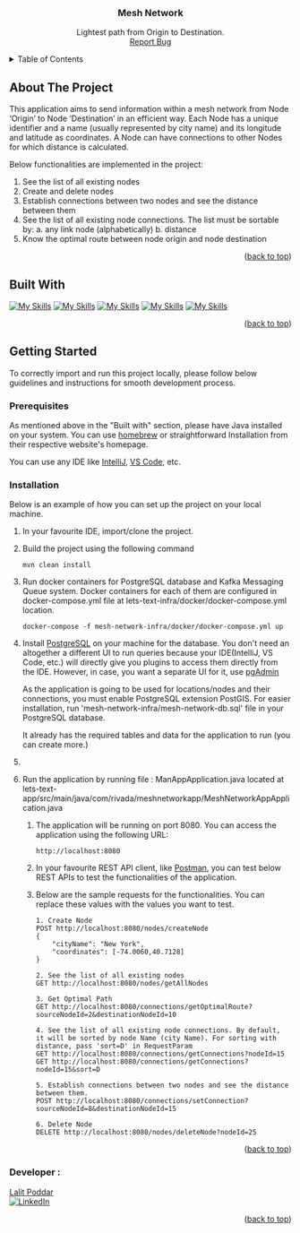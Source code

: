 <a name="readme-top"></a>

<br />
<div style="text-align: center;">
  <h3 align="center">Mesh Network</h3>
  <p align="center">
   Lightest path from Origin to Destination.
    <br />
    <a href="https://github.com/lalitpo/mesh-network-service/issues">Report Bug</a> 
  </p>
</div>


<!-- TABLE OF CONTENTS -->
<details>
  <summary>Table of Contents</summary>
  <ol>
    <li>
      <a href="#about-the-project">About The Project</a>
    </li>
    <li><a href="#built-with">Built With</a></li>
    <li>
      <a href="#getting-started">Getting Started</a>
      <ul>
        <li><a href="#prerequisites">Prerequisites</a></li>
        <li><a href="#installation">Installation</a></li>
      </ul>
    </li>
    <li><a href="#contact">Contact</a></li>
  </ol>
</details>



<!-- ABOUT THE PROJECT -->

## About The Project

This application aims to send information within a mesh network from Node ‘Origin’ to
Node ‘Destination’ in an efficient way.
Each Node has a unique identifier and a name (usually represented by city name) and its longitude and latitude as
coordinates.
A Node can have connections to other Nodes for which distance is calculated.

Below functionalities are implemented in the project:

1. See the list of all existing nodes
2. Create and delete nodes
3. Establish connections between two nodes and see the distance between them
4. See the list of all existing node connections. The list must be sortable by:
   a. any link node (alphabetically)
   b. distance
5. Know the optimal route between node origin and node destination

<p align="right">(<a href="#readme-top">back to top</a>)</p>

## Built With

[![My Skills](https://skillicons.dev/icons?i=java)](https://www.oracle.com/java/)
[![My Skills](https://skillicons.dev/icons?i=spring)](https://www.spring.io/)
[![My Skills](https://skillicons.dev/icons?i=maven)](https://maven.apache.org/)
[![My Skills](https://skillicons.dev/icons?i=postgres)](https://www.postgresql.org/)
[![My Skills](https://skillicons.dev/icons?i=docker)](https://www.docker.com/)


<p align="right">(<a href="#readme-top">back to top</a>)</p>

## Getting Started

To correctly import and run this project locally, please follow below guidelines and instructions for smooth development
process.

### Prerequisites

As mentioned above in the "Built with" section, please have Java installed on your system.
You can use [homebrew](https://brew.sh) or straightforward Installation from their respective website's homepage.

You can use any IDE like [IntelliJ](https://www.jetbrains.com/idea/), [VS Code](https://code.visualstudio.com), etc.

### Installation

Below is an example of how you can set up the project on your local machine.

1. In your favourite IDE, import/clone the project.
2. Build the project using the following command

    ```
    mvn clean install
    ```
3. Run docker containers for PostgreSQL database and Kafka Messaging Queue system.
   Docker containers for each of them are configured in docker-compose.yml file at
   lets-text-infra/docker/docker-compose.yml location.

    ```
    docker-compose -f mesh-network-infra/docker/docker-compose.yml up
    ```

4. Install [PostgreSQL](https://www.postgresql.org) on your machine for the database. You don't need an altogether a
   different UI to run queries because your IDE(IntelliJ, VS Code, etc.) will directly give you plugins to access them
   directly from the IDE.
   However, in case, you want a separate UI for it, use [pgAdmin](https://www.pgadmin.org)

   As the application is going to be used for locations/nodes and their connections, you must enable PostgreSQL
   extension PostGIS.
   For easier installation, run 'mesh-network-infra/mesh-network-db.sql' file in your PostgreSQL database.

   It already has the required tables and data for the application to run (you can create more.)
5.
6. Run the application by running file : ManAppApplication.java located at
   lets-text-app/src/main/java/com/rivada/meshnetworkapp/MeshNetworkAppApplication.java

    1. The application will be running on port 8080. You can access the application using the following URL:

        ```
        http://localhost:8080
        ```

    2. In your favourite REST API client, like [Postman](https://www.postman.com/), you can test below REST APIs to test
       the functionalities of the application.
    3. Below are the sample requests for the functionalities. You can
       replace these values with the values you want to test.

        ```
        1. Create Node
        POST http://localhost:8080/nodes/createNode
        {
            "cityName": "New York",
            "coordinates": [-74.0060,40.7128]
        }

        2. See the list of all existing nodes
        GET http://localhost:8080/nodes/getAllNodes

        3. Get Optimal Path
        GET http://localhost:8080/connections/getOptimalRoute?sourceNodeId=2&destinationNodeId=10
       
        4. See the list of all existing node connections. By default, it will be sorted by node Name (city Name). For sorting with distance, pass 'sort=D' in RequestParam
        GET http://localhost:8080/connections/getConnections?nodeId=15
        GET http://localhost:8080/connections/getConnections?nodeId=15&sort=D
       
        5. Establish connections between two nodes and see the distance between them.
        POST http://localhost:8080/connections/setConnection?sourceNodeId=8&destinationNodeId=15
       
        6. Delete Node
        DELETE http://localhost:8080/nodes/deleteNode?nodeId=25
        ```

<p align="right">(<a href="#readme-top">back to top</a>)</p>

### Developer :

[Lalit Poddar](mailto:lalit.poddar@gmail.com)  
[![LinkedIn][linkedin-shield]][linkedin-url]

<p align="right">(<a href="#readme-top">back to top</a>)</p>


<!-- MARKDOWN LINKS & IMAGES -->
<!-- https://www.markdownguide.org/basic-syntax/#reference-style-links --> 

[linkedin-shield]: https://img.shields.io/badge/-LinkedIn-black.svg?style=for-the-badge&logo=linkedin&colorB=555

[linkedin-url]: https://www.linkedin.com/in/lalit-poddar/